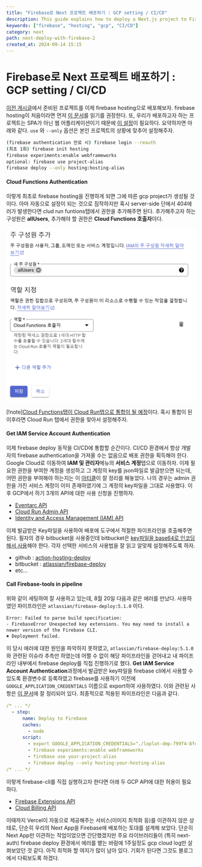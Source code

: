 ```yaml
---
title: "Firebase로 Next 프로젝트 배포하기 : GCP setting / CI/CD"
description: This guide explains how to deploy a Next.js project to Firebase Hosting, covering GCP setup, CI/CD integration, and managing authentication. It also addresses common deployment issues and necessary API configurations.
keywords: ["firebase", "hosting", "gcp", "CI/CD"]
category: next
path: next-deploy-with-firebase-2
created_at: 2024-09-14 15:15
---
```


# Firebase로 Next 프로젝트 배포하기 : GCP setting / CI/CD

[이전 게시글](https://pancodev.io/article/next/next-deploy-with-firebase-1)에서 준비된 프로젝트를 이제 firebase hosting으로 배포해보자. firebase hosting이 처음이라면 먼저 [이 문서](https://firebase.google.com/docs/hosting/quickstart)를 읽기를 권장한다. 또, 우리가 배포하고자 하는 프로젝트는 SPA가 아닌 웹 어플리케이션이기 때문에 [이 설정](https://firebase.google.com/docs/hosting/frameworks/frameworks-overview)이 필요하다. 요약하자면 아래와 같다. `use` 와 `--only` 옵션은 본인 프로젝트의 상황에 맞추어 설정해주자.

```bash
(firebase authentication 만료 시) firebase login --reauth
(최초 1회) firebase init hosting
firebase experiments:enable webframeworks
optional: firebase use project-alias
firebase deploy --only hosting:hosting-alias
```

#### Cloud Functions Authentication

이렇게 최초로 firebase hosting을 진행하게 되면 그에 따른 gcp project가 생성될 것이다. 아마 자동으로 설정이 되는 것으로 짐작하지만 혹시 server-side 단에서 404에러가 발생한다면 clud run funtions탭에서 권한을 추가해주면 된다. 추가해주고자 하는 구성원은 **allUsers**, 추가해야 할 권한은 **Cloud Functions 호출자**이다.

![cloud-functions-authentication.png](image/next-deploy-with-firebase-2/cloud-functions-authentication.png)

[!note][Cloud Functions탭이 Cloud Run탭으로 통합이 될 예정](https://cloud.google.com/blog/products/serverless/google-cloud-functions-is-now-cloud-run-functions?hl=en)이다. 혹시 통합이 된 이후라면 Cloud Run 탭에서 권한을 찾아서 설정해주자.

#### Get IAM Service Account Authentication

이제 firebase deploy 동작을 CI/CD에 통합할 순간이다. CI/CD 환경에서 항상 개발자의 firebase authentication을 가져올 수는 없음으로 배포 권한을 획득해야 한다. Google Cloud로 이동하여 **IAM 및 관리자**메뉴의 **서비스 계정**탭으로 이동하자. 이제 필요한 권한을 부여한 계정을 생성하고 그 계정의 key를 json파일로 발급받으면 되는데, 어떤 권한을 부여해야 하는지는 이 [아티클](https://medium.com/@jankir/how-to-deploy-firebase-functions-in-ci-using-a-service-account-key-with-801be78251cf)이 잘 정리를 해놓았다. 나의 경우는 admin 권한을 가진 서비스 계정이 이미 존재하였기에 그 계정의 key파일을 그대로 사용했다. 이후 GCP에서 하기 3개의 API에 대한 사용 신청을 진행하자.

- [Eventarc API](https://console.cloud.google.com/apis/library/eventarc.googleapis.com)
- [Cloud Run Admin API](https://console.cloud.google.com/apis/library/run.googleapis.com)
- [Identity and Access Management (IAM) API](https://console.cloud.google.com/apis/library/iam.googleapis.com)

이제 발급받은 Key파일을 사용하여 배포에 도구에서 적절한 파이프라인을 호출해주면 된다. 필자의 경우 bitbucket을 사용중인데 bitbucket은 [key파일을 base64로 인코딩해서 사용](https://community.atlassian.com/t5/Bitbucket-questions/BitBucket-Firebase-Pipeline-error/qaq-p/1995834)해야 한다. 각자 선택한 서비스의 사용법을 잘 읽고 알맞제 설정해주도록 하자.

- github : [action-hosting-deploy](https://github.com/FirebaseExtended/action-hosting-deploy)
- bitbucket : [atlassian/firebase-deploy](https://bitbucket.org/atlassian/firebase-deploy/src/master/)
- etc…

#### Call Firebase-tools in pipeline

위와 같이 세팅하여 잘 사용하고 있는데, 8월 20일 다음과 같은 에러를 만났다. 사용하였던 파이프라인은 `atlassian/firebase-deploy:5.1.0` 이다.

```
Error: Failed to parse build specification:
- FirebaseError Unexpected key extensions. You may need to install a newer version of the Firebase CLI.
✖ Deployment failed.
```

이 당시 에러에 대한 원인을 파악하지 못하였고, `atlassian/firebase-deploy:5.1.0` 와 관련된 이슈라 추측만 하였는데 어쩔 수 없이 해당 파이프라인을 걷어내고 내 파이프라인 내부에서 firebase deploy를 직접 진행하기로 했다. **Get IAM Service Account Authentication**과정에서 발급받은 key파일을 firebase cli에서 사용할 수 있도록 환경변수로 등록하였고 firebase를 사용하기 이전에 `GOOGLE_APPLICATION_CREDENTIALS` 이름으로 export하여 사용하였다. 이와 관련된 사항은 [이 문서](https://cloud.google.com/docs/authentication/application-default-credentials)에 잘 정리되어 있다. 최종적으로 적용된 파이프라인은 다음과 같다.

```yaml
/* ... */
  - step:
      name: Deploy to Firebase
      caches:
        - node
      script:
        - export GOOGLE_APPLICATION_CREDENTIALS="./loplat-dmp-799f4-8fee5e4297e7.json"
        - firebase experiments:enable webframeworks
        - firebase use your-project-alias
        - firebase deploy --only hosting:your-hosting-alias
/* ... */
```

이렇게 firebase-cli를 직접 실행하고자 한다면 아래 두 GCP API에 대한 허용이 필요하다.

- [Firebase Extensions API](https://console.cloud.google.com/marketplace/product/google/firebaseextensions.googleapis.com)
- [Cloud Billing API](https://console.cloud.google.com/marketplace/product/google/cloudbilling.googleapis.com)

이때까지 Vercel이 자동으로 제공해주는 서비스(이미지 최적화 등)를 이관하지 않은 상태로, 단순히 우리의 Next App을 Firebase에 배포하는 토대를 설계해 보았다. 단순히 Next App만 이관하는 작업이었으면 간단했겠지만 주요 라이브러리들이 (특히 next-auth) firebase deploy 환경에서 에러를 뱉는 바람에 1주일정도 gcp cloud log만 살펴보았던 것 같다. 아직 최적화 할 여지가 많이 남아 있다. 기회가 된다면 그것도 블로그에서 다뤄보도록 하겠다.
